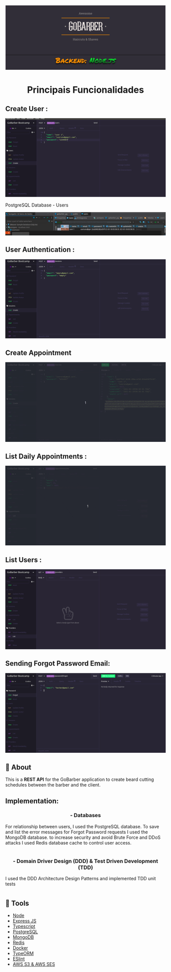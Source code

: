<h1 align="center">
    <img src ="assets/logo3.svg" />
</h1>


<h1 align="center">
    <strong>Principais Funcionalidades</strong>
</h1>


## Create User :

<p>
    <img src = "assets/criando3Users.gif" />
    <p>PostgreSQL Database - Users</p>
    <img src = "assets/usersNoDB.gif" />
</p>

## User Authentication :

<p>
    <img src = "assets/autenticacaoBarber.gif" />
</p>

## Create Appointment

<p>
    <img src = "assets/criacaoDeAgendamentoComBarber.gif" />
</p>

## List Daily Appointments :

<p>
    <img src = "assets/listandoAgendamentosBarber.gif" />
</p>

## List Users :

<p>
    <img src = "assets/listandoUsuarios.gif" />
</p>

## Sending Forgot Password Email:

<p>
    <img src = "assets/enviandoEmailParaBarber.gif" />
</p>

## 📖️ About

This is a **REST API** for the GoBarber application to create beard cutting schedules between the barber and the client.
## Implementation:

 <h3 align="center">
 - Databases
 </h3>
 For relationship between users, I used the PostgreSQL database. To save and list the error messages for Forgot Password requests I used the MongoDB database. to increase security and avoid Brute Force and DDoS attacks I used Redis database cache to control user access.

#

 <h3 align="center">
 - Domain Driver Design (DDD) & Test Driven Development (TDD)
 </h3>
I used the DDD Architecture Design Patterns and implemented TDD unit tests

#
## 🔨️ Tools

- [Node](https://nodejs.org/en/)
- [Express JS](https://expressjs.com/pt-br/)
- [Typescript](https://www.typescriptlang.org/)
- [PostgreSQL](https://www.postgresql.org/)
- [MongoDB](https://www.mongodb.com/1)
- [Redis](https://redis.io/)
- [Docker](https://www.docker.com/)
- [TypeORM](https://typeorm.io/#/)
- [ESlint](https://eslint.org/)
- [AWS S3 & AWS SES](https://aws.amazon.com/pt/)



